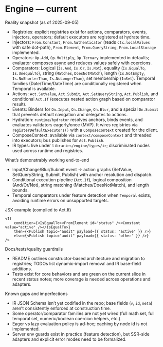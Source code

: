 # Engine — current

Reality snapshot (as of 2025-09-05)
- Registries: explicit registries exist for actions, comparators, events, injectors, operators; default executors are registered at hydrate time.
- Injectors: `From.Constant`, `From.Authenticator` (reads `ctx.localValues` with safe dot-path), `From.Element`, `From.QueryString`, `From.LocalStorage` implemented.
- Operators: `Op.Add`, `Op.Multiply`, `Op.Ternary` implemented in defaults; evaluator composes async and reduces values safely with coercions.
- Comparators: Logical (`Is.And`, `Is.Or`, `Is.Not`), equality (`Is.EqualTo`, `Is.UnequalTo`), string (`Matches`, `DoesNotMatch`), length (`Is.NotEmpty`, `Is.NoShorterThan`, `Is.NoLongerThan`), set membership (`InSet`). Temporal families (Date/Time/DateTime) are conditionally registered when Temporal is available.
- Actions: `Act.SetValue`, `Act.Submit`, `Act.SetQueryString`, `Act.Publish`, and conditional `Act.If` (executes nested action graph based on comparator result).
- Events: Binders for `On.Input`, `On.Change`, `On.Blur`, and a special `On.Submit` that prevents default navigation and delegates to actions.
- Hydration: `runtime/hydrator` resolves anchors, binds events, and evaluates validators eagerly/once (MVP). It wires registries via `registerDefaultExecutors()` with a `ComposeContext` created for the client.
- ComposeContext: available via `context/composeContext` and threaded into executors; bus publishes for `Act.Publish`.
- IR types: live under `libraries/engine/types/ir`; discriminated nodes used across runtime and registries.

What’s demonstrably working end-to-end
- Input/Change/Blur/Submit event → action graphs (SetValue, SetQueryString, Submit, Publish) with anchor resolution and dispatch.
- Conditional execution pipeline (`Act.If`), logical composition (And/Or/Not), string matching (Matches/DoesNotMatch), and length bounds.
- Temporal comparators under feature detection when `Temporal` exists, avoiding runtime errors on unsupported targets.

JSX example (compiled to Act.If)

```tsx
<If
	condition={<IsEqualTo><FromElement id="status" /><Constant value="active" /></IsEqualTo>}
	then={<Publish topic="audit" payload={{ status: "active" }} />}
	else={<Publish topic="audit" payload={{ status: "other" }} />}
/>
```

Docs/tests/quality guardrails
- README outlines constructor-based architecture and migration to registries; TODOs list dynamic-import removal and IR base-field additions.
- Tests exist for core behaviors and are green on the current slice in recent status notes; more coverage is needed across operations and adapters.

Known gaps and imperfections
- IR JSON Schema isn’t yet codified in the repo; base fields (`v`, `id`, `meta`) aren’t consistently enforced at construction time.
- Some operator/comparator families are not yet wired (full math set, full temporal set, numeric/boolean coercion helpers, etc.).
- Eager vs lazy evaluation policy is ad-hoc; caching by node id is not implemented.
- Server env guards exist in practice (feature detection), but SSR-side adapters and explicit error modes need to be formalized.
